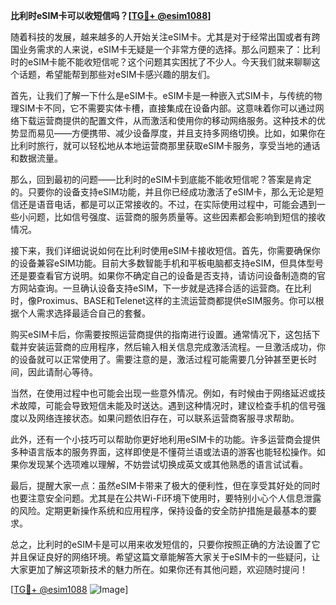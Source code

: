 **比利时eSIM卡可以收短信吗？[[TG💪+ @esim1088](https://t.me/s/esim1088)]**

随着科技的发展，越来越多的人开始关注eSIM卡。尤其是对于经常出国或者有跨国业务需求的人来说，eSIM卡无疑是一个非常方便的选择。那么问题来了：比利时的eSIM卡能不能收短信呢？这个问题其实困扰了不少人。今天我们就来聊聊这个话题，希望能帮到那些对eSIM卡感兴趣的朋友们。

首先，让我们了解一下什么是eSIM卡。eSIM卡是一种嵌入式SIM卡，与传统的物理SIM卡不同，它不需要实体卡槽，直接集成在设备内部。这意味着你可以通过网络下载运营商提供的配置文件，从而激活和使用你的移动网络服务。这种技术的优势显而易见——方便携带、减少设备厚度，并且支持多网络切换。比如，如果你在比利时旅行，就可以轻松地从本地运营商那里获取eSIM卡服务，享受当地的通话和数据流量。

那么，回到最初的问题——比利时的eSIM卡到底能不能收短信呢？答案是肯定的。只要你的设备支持eSIM功能，并且你已经成功激活了eSIM卡，那么无论是短信还是语音电话，都是可以正常接收的。不过，在实际使用过程中，可能会遇到一些小问题，比如信号强度、运营商的服务质量等。这些因素都会影响到短信的接收情况。

接下来，我们详细说说如何在比利时使用eSIM卡接收短信。首先，你需要确保你的设备兼容eSIM功能。目前大多数智能手机和平板电脑都支持eSIM，但具体型号还是要查看官方说明。如果你不确定自己的设备是否支持，请访问设备制造商的官方网站查询。一旦确认设备支持eSIM，下一步就是选择合适的运营商。在比利时，像Proximus、BASE和Telenet这样的主流运营商都提供eSIM服务。你可以根据个人需求选择最适合自己的套餐。

购买eSIM卡后，你需要按照运营商提供的指南进行设置。通常情况下，这包括下载并安装运营商的应用程序，然后输入相关信息完成激活流程。一旦激活成功，你的设备就可以正常使用了。需要注意的是，激活过程可能需要几分钟甚至更长时间，因此请耐心等待。

当然，在使用过程中也可能会出现一些意外情况。例如，有时候由于网络延迟或技术故障，可能会导致短信未能及时送达。遇到这种情况时，建议检查手机的信号强度以及网络连接状态。如果问题依旧存在，可以联系运营商客服寻求帮助。

此外，还有一个小技巧可以帮助你更好地利用eSIM卡的功能。许多运营商会提供多种语言版本的服务界面，这样即使是不懂荷兰语或法语的游客也能轻松操作。如果你发现某个选项难以理解，不妨尝试切换成英文或其他熟悉的语言试试看。

最后，提醒大家一点：虽然eSIM卡带来了极大的便利性，但在享受其好处的同时也要注意安全问题。尤其是在公共Wi-Fi环境下使用时，要特别小心个人信息泄露的风险。定期更新操作系统和应用程序，保持设备的安全防护措施是最基本的要求。

总之，比利时的eSIM卡是可以用来收发短信的，只要你按照正确的方法设置了它并且保证良好的网络环境。希望这篇文章能解答大家关于eSIM卡的一些疑问，让大家更加了解这项新技术的魅力所在。如果你还有其他问题，欢迎随时提问！

[[TG💪+ @esim1088](https://t.me/s/esim1088) ![Image](https://i.postimg.cc/4NQfJmqS/Snipaste-2025-05-13-00-14-12.png)]